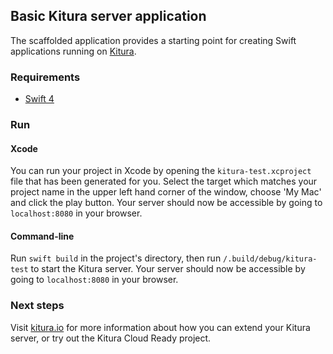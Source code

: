 ## Basic Kitura server application ##

The scaffolded application provides a starting point for creating Swift applications running on [Kitura](http://www.kitura.io/).

### Requirements
* [Swift 4](https://swift.org/download/)

### Run
#### Xcode
You can run your project in Xcode by opening the `kitura-test.xcproject` file that has been generated for you. Select the target  which matches your project name in the upper left hand corner of the window, choose 'My Mac' and click the play button. Your server should now be accessible by going to `localhost:8080` in your browser.

#### Command-line
Run `swift build` in the project's directory, then run `/.build/debug/kitura-test` to start the Kitura server. Your server should now be accessible by going to `localhost:8080` in your browser.

### Next steps
Visit [kitura.io](http://www.kitura.io/) for more information about how you can extend your Kitura server, or try out the Kitura Cloud Ready project.
